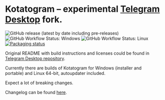 # Kotatogram – experimental [Telegram Desktop][telegram_desktop] fork.

![GitHub release (latest by date including pre-releases)](https://img.shields.io/github/v/release/kotatogram/kotatogram-desktop?include_prereleases&label=version&style=flat)
![GitHub Workflow Status: Windows](https://img.shields.io/github/workflow/status/kotatogram/kotatogram-desktop/Windows.?label=Windows&logo=windows)
![GitHub Workflow Status: Linux](https://img.shields.io/github/workflow/status/kotatogram/kotatogram-desktop/Linux.?label=Linux&logo=linux)
[![Packaging status](https://repology.org/badge/tiny-repos/kotatogram-desktop.svg)](https://repology.org/project/kotatogram-desktop/versions)

Original README with build instructions and licenses could be found in [Telegram Desktop repository][telegram_desktop_readme].

Currently there are builds of Kotatogram for Windows (installer and portable) and Linux 64-bit, autoupdater included.

Expect a lot of breaking changes.

Changelog can be found [here][changelog].

[//]: # (LINKS)
[changelog]: https://github.com/kotatogram/kotatogram-desktop/blob/dev/kotatogram_changes.txt
[telegram_desktop]: https://desktop.telegram.org
[telegram_desktop_readme]: https://github.com/telegramdesktop/tdesktop/blob/dev/README.md
[docs_ubuntu_16]: https://github.com/kotatogram/kotatogram-desktop/blob/dev/docs/building-cmake-ktg.md
